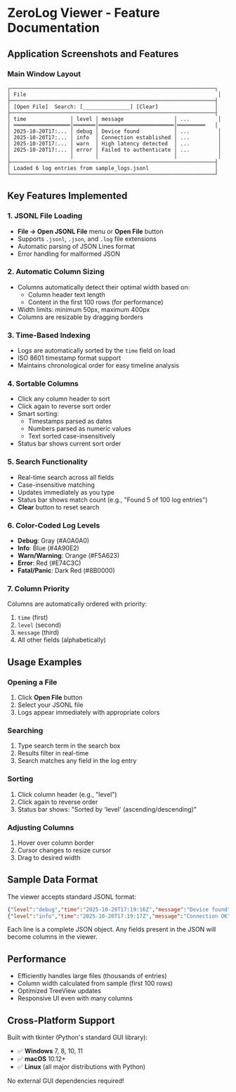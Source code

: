 # ZeroLog Viewer - Feature Documentation

## Application Screenshots and Features

### Main Window Layout

```
┌─────────────────────────────────────────────────────────────────┐
│ File                                                             │
├─────────────────────────────────────────────────────────────────┤
│ [Open File]  Search: [_______________] [Clear]                  │
├─────────────────────────────────────────────────────────────────┤
│ time              │ level │ message                │ ...         │
│ ══════════════════│═══════│════════════════════════│═════════   │
│ 2025-10-20T17:... │ debug │ Device found           │ ...         │
│ 2025-10-20T17:... │ info  │ Connection established │ ...         │
│ 2025-10-20T17:... │ warn  │ High latency detected  │ ...         │
│ 2025-10-20T17:... │ error │ Failed to authenticate │ ...         │
│                   │       │                        │             │
├─────────────────────────────────────────────────────────────────┤
│ Loaded 6 log entries from sample_logs.jsonl                     │
└─────────────────────────────────────────────────────────────────┘
```

## Key Features Implemented

### 1. JSONL File Loading
- **File → Open JSONL File** menu or **Open File** button
- Supports `.jsonl`, `.json`, and `.log` file extensions
- Automatic parsing of JSON Lines format
- Error handling for malformed JSON

### 2. Automatic Column Sizing
- Columns automatically detect their optimal width based on:
  - Column header text length
  - Content in the first 100 rows (for performance)
- Width limits: minimum 50px, maximum 400px
- Columns are resizable by dragging borders

### 3. Time-Based Indexing
- Logs are automatically sorted by the `time` field on load
- ISO 8601 timestamp format support
- Maintains chronological order for easy timeline analysis

### 4. Sortable Columns
- Click any column header to sort
- Click again to reverse sort order
- Smart sorting:
  - Timestamps parsed as dates
  - Numbers parsed as numeric values
  - Text sorted case-insensitively
- Status bar shows current sort order

### 5. Search Functionality
- Real-time search across all fields
- Case-insensitive matching
- Updates immediately as you type
- Status bar shows match count (e.g., "Found 5 of 100 log entries")
- **Clear** button to reset search

### 6. Color-Coded Log Levels
- **Debug**: Gray (#A0A0A0)
- **Info**: Blue (#4A90E2)
- **Warn/Warning**: Orange (#F5A623)
- **Error**: Red (#E74C3C)
- **Fatal/Panic**: Dark Red (#8B0000)

### 7. Column Priority
Columns are automatically ordered with priority:
1. `time` (first)
2. `level` (second)
3. `message` (third)
4. All other fields (alphabetically)

## Usage Examples

### Opening a File
1. Click **Open File** button
2. Select your JSONL file
3. Logs appear immediately with appropriate colors

### Searching
1. Type search term in the search box
2. Results filter in real-time
3. Search matches any field in the log entry

### Sorting
1. Click column header (e.g., "level")
2. Click again to reverse order
3. Status bar shows: "Sorted by 'level' (ascending/descending)"

### Adjusting Columns
1. Hover over column border
2. Cursor changes to resize cursor
3. Drag to desired width

## Sample Data Format

The viewer accepts standard JSONL format:

```json
{"level":"debug","time":"2025-10-20T17:19:16Z","message":"Device found"}
{"level":"info","time":"2025-10-20T17:19:17Z","message":"Connection OK"}
```

Each line is a complete JSON object. Any fields present in the JSON will become columns in the viewer.

## Performance

- Efficiently handles large files (thousands of entries)
- Column width calculated from sample (first 100 rows)
- Optimized TreeView updates
- Responsive UI even with many columns

## Cross-Platform Support

Built with tkinter (Python's standard GUI library):
- ✅ **Windows** 7, 8, 10, 11
- ✅ **macOS** 10.12+
- ✅ **Linux** (all major distributions with Python)

No external GUI dependencies required!
